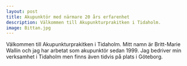 ```yaml
---
layout: post
title: Akupunktör med närmare 20 års erfarenhet
description: Välkommen till Akupunkturprakitken i Tidaholm. 
image: Bittan.jpg
---
```

Välkommen till Akupunkturprakitken i Tidaholm. Mitt namn är Britt-Marie Wallin och jag har arbetat som akupunktör sedan 1999. Jag bedriver min verksamhet i Tidaholm men finns även tidvis på plats i Göteborg.
